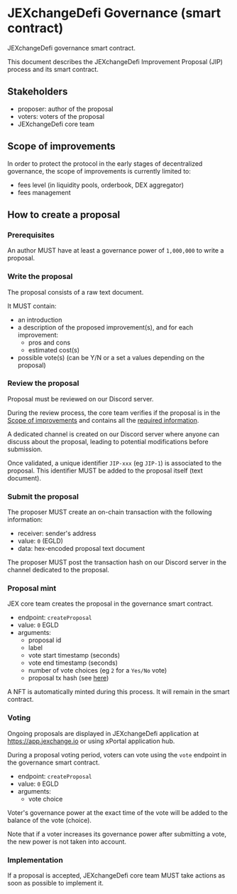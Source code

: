 # JEXchangeDefi Governance (smart contract)

JEXchangeDefi governance smart contract.

This document describes the JEXchangeDefi Improvement Proposal (JIP) process and its smart contract.

## Stakeholders

- proposer: author of the proposal
- voters: voters of the proposal
- JEXchangeDefi core team

## Scope of improvements

In order to protect the protocol in the early stages of decentralized governance, the scope of improvements is currently limited to:

- fees level (in liquidity pools, orderbook, DEX aggregator)
- fees management

## How to create a proposal

### Prerequisites

An author MUST have at least a governance power of `1,000,000` to write a proposal.

### Write the proposal

The proposal consists of a raw text document.

It MUST contain:

- an introduction
- a description of the proposed improvement(s), and for each improvement:
  - pros and cons
  - estimated cost(s)
- possible vote(s) (can be Y/N or a set a values depending on the proposal)

### Review the proposal

Proposal must be reviewed on our Discord server.

During the review process, the core team verifies if the proposal is in the [Scope of improvements](#scope-of-improvements) and contains all the [required information](#write-the-proposal).

A dedicated channel is created on our Discord server where anyone can discuss about the proposal, leading to potential modifications before submission.

Once validated, a unique identifier `JIP-xxx` (eg `JIP-1`) is associated to the proposal. This identifier MUST be added to the proposal itself (text document).

### Submit the proposal

The proposer MUST create an on-chain transaction with the following information:

- receiver: sender's address
- value: `0` (EGLD)
- data: hex-encoded proposal text document

The proposer MUST post the transaction hash on our Discord server in the channel dedicated to the proposal.

### Proposal mint

JEX core team creates the proposal in the governance smart contract.

- endpoint: `createProposal`
- value: `0` EGLD
- arguments:
  - proposal id
  - label
  - vote start timestamp (seconds)
  - vote end timestamp (seconds)
  - number of vote choices (eg `2` for a `Yes/No` vote)
  - proposal tx hash (see [here](#submit-the-proposal))

A NFT is automatically minted during this process. It will remain in the smart contract.

### Voting

Ongoing proposals are displayed in JEXchangeDefi application at https://app.jexchange.io or using xPortal application hub.

During a proposal voting period, voters can vote using the `vote` endpoint in the governance smart contract.

- endpoint: `createProposal`
- value: `0` EGLD
- arguments:
  - vote choice

Voter's governance power at the exact time of the vote will be added to the balance of the vote (choice).

Note that if a voter increases its governance power after submitting a vote, the new power is not taken into account.

### Implementation

If a proposal is accepted, JEXchangeDefi core team MUST take actions as soon as possible to implement it.
